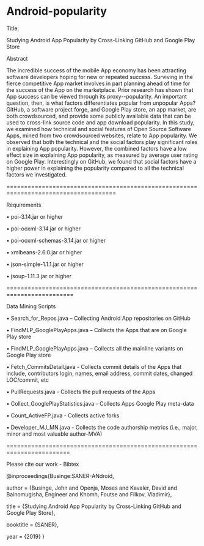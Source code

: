 # Android-popularity
Title:

Studying Android App Popularity by Cross-Linking GitHub and Google Play Store

Abstract

The incredible success of the mobile App economy has been attracting software developers hoping for new or repeated success. Surviving in the fierce competitive App market involves in part planning ahead of time for the success of the App on the marketplace. Prior research has shown that App success can be viewed through its proxy--popularity. An important question, then, is what factors differentiates popular from unpopular Apps? GitHub, a software project forge, and Google Play store, an app market, are both crowdsourced, and provide some publicly available data that can be used to cross-link source code and app download popularity.
In this study, we examined how technical and social features of Open Source Software Apps, mined from two crowdsourced websites, relate to App popularity. We observed that both the technical and the social factors play significant roles in explaining App popularity.  However, the combined factors have a low effect size in explaining App popularity, as measured by average user rating on Google Play. Interestingly on GitHub, we found that social factors have a higher power in explaining the popularity compared to all the technical factors we investigated.

=====================================================================================

Requirements

• poi-3.14.jar or higher

• poi-ooxml-3.14.jar or higher

• poi-ooxml-schemas-3.14.jar or higher

• xmlbeans-2.6.0.jar or higher

• json-simple-1.1.1.jar or higher

• jsoup-1.11.3.jar or higher

=========================================================================

Data Mining Scripts

•	Search_for_Repos.java – Collecting Android App repositories on GitHub

•	FindMLP_GooglePlayApps.java – Collects the Apps that are on Google Play store

•	FindMLP_GooglePlayApps.java – Collects all the mainline variants on Google Play store

•	Fetch_CommitsDetail.java - Collects commit details of the Apps that include, contributors login, names, email address, commit dates, changed LOC/commit, etc

•	PullRequests.java - Collects the pull requests of the Apps

•	Collect_GooglePlayStatistics.java - Collects Apps Google Play meta-data

•	Count_ActiveFP.java - Collects active forks

•	Developer_MJ_MN.java - Collects the code authorship metrics (i.e., major, minor and most valuable author-MVA)

========================================================================


Please cite our work  - Bibtex

@inproceedings{Businge:SANER-ANdroid,
 
 author = {Businge, John and Openja, Moses and Kavaler, David and Bainomugisha, Engineer and Khomh, Foutse and Filkov, Vladimir},
 
 title = {Studying Android App Popularity by Cross-Linking GitHub and Google Play Store},
 
 booktitle = {SANER},
 
 year = {2019}
}


